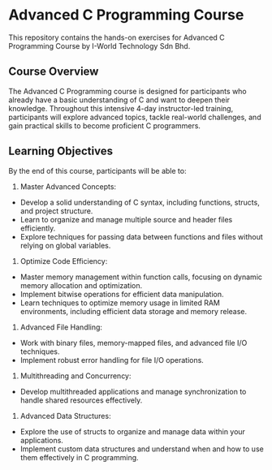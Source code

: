 # Advanced C Programming Course
This repository contains the hands-on exercises for Advanced C Programming Course by I-World Technology Sdn Bhd.

## Course Overview
The Advanced C Programming course is designed for participants who already have a basic understanding of C and want to deepen their knowledge. Throughout this intensive 4-day instructor-led training, participants will explore advanced topics, tackle real-world challenges, and gain practical skills to become proficient C programmers.

## Learning Objectives
By the end of this course, participants will be able to:
1.	Master Advanced Concepts:
-	Develop a solid understanding of C syntax, including functions, structs, and project structure.
-	Learn to organize and manage multiple source and header files efficiently.
-	Explore techniques for passing data between functions and files without relying on global variables.
1.	Optimize Code Efficiency:
-	Master memory management within function calls, focusing on dynamic memory allocation and optimization.
-	Implement bitwise operations for efficient data manipulation.
-	Learn techniques to optimize memory usage in limited RAM environments, including efficient data storage and memory release.
1.	Advanced File Handling:
-	Work with binary files, memory-mapped files, and advanced file I/O techniques.
-	Implement robust error handling for file I/O operations.
1.	Multithreading and Concurrency:
-	Develop multithreaded applications and manage synchronization to handle shared resources effectively.
1.	Advanced Data Structures:
-	Explore the use of structs to organize and manage data within your applications.
-	Implement custom data structures and understand when and how to use them effectively in C programming.
